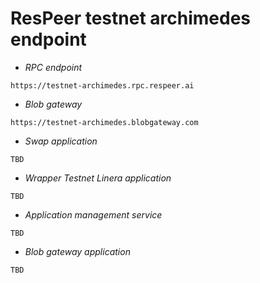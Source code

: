# ResPeer testnet archimedes endpoint

- *RPC endpoint*

`https://testnet-archimedes.rpc.respeer.ai`

- *Blob gateway*

`https://testnet-archimedes.blobgateway.com`

- *Swap application*

`TBD`

- *Wrapper Testnet Linera application*

`TBD`

- *Application management service*

`TBD`

- *Blob gateway application*

`TBD`
